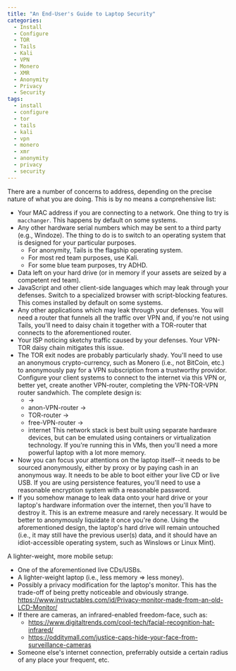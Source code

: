 ```yaml
---
title: "An End-User's Guide to Laptop Security"
categories:
  - Install
  - Configure
  - TOR
  - Tails
  - Kali
  - VPN
  - Monero
  - XMR
  - Anonymity
  - Privacy
  - Security
tags:
  - install
  - configure
  - tor
  - tails
  - kali
  - vpn
  - monero
  - xmr
  - anonymity
  - privacy
  - security
---
```


There are a number of concerns to address, depending on the precise nature of what you are doing. This is by no means a comprehensive list:
  - Your MAC address if you are connecting to a network.
    One thing to try is `macchanger`.
    This happens by default on some systems.
  - Any other hardware serial numbers which may be sent to a third party (e.g., Windoze).
    The thing to do is to switch to an operating system that is designed for your particular purposes.
      - For anonymity, Tails is the flagship operating system.
      - For most red team purposes, use Kali.
      - For some blue team purposes, try ADHD.
  - Data left on your hard drive (or in memory if your assets are seized by a competent red team).
  - JavaScript and other client-side languages which may leak through your defenses.
    Switch to a specialized browser with script-blocking features.
    This comes installed by default on some systems.
  - Any other applications which may leak through your defenses.
    You will need a router that funnels all the traffic over VPN and, if you're not using Tails, you'll need to daisy chain it together with a TOR-router that connects to the aforementioned router.
  - Your ISP noticing sketchy traffic caused by your defenses.
    Your VPN-TOR daisy chain mitigates this issue.
  - The TOR exit nodes are probably particularly shady.
    You'll need to use an anonymous crypto-currency, such as Monero (i.e., not BitCoin, etc.) to anonymously pay for a VPN subscription from a trustworthy providor.
    Configure your client systems to connect to the internet via this VPN or, better yet, create another VPN-router, completing the VPN-TOR-VPN router sandwhich.
    The complete design is:
      - <client systems> ->
      - anon-VPN-router  ->
      - TOR-router       ->
      - free-VPN-router  ->
      - internet
    This network stack is best built using separate hardware devices, but can be emulated using containers or virtualization technology.
    If you're running this in VMs, then you'll need a more powerful laptop with a lot more memory.
  - Now you can focus your attentions on the laptop itself--it needs to be sourced anonymously, either by proxy or by paying cash in an anonymous way.
    It needs to be able to boot either your live CD or live USB.
    If you are using persistence features, you'll need to use a reasonable encryption system with a reasonable password.
  - If you somehow manage to leak data onto your hard drive or your laptop's hardware information over the internet, then you'll have to destroy it.
    This is an extreme measure and rarely necessary.
    It would be better to anonymously liquidate it once you're done.
    Using the aforementioned design, the laptop's hard drive will remain untouched (i.e., it may still have the previous user(s) data, and it should have an idiot-accessible operating system, such as Winslows or Linux Mint).

A lighter-weight, more mobile setup:
  - One of the aforementioned live CDs/USBs.
  - A lighter-weight laptop (i.e., less memory => less money).
  - Possibly a privacy modification for the laptop's monitor.
    This has the trade-off of being pretty noticeable and obviously strange.
    https://www.instructables.com/id/Privacy-monitor-made-from-an-old-LCD-Monitor/
  - If there are cameras, an infrared-enabled freedom-face, such as:
      - https://www.digitaltrends.com/cool-tech/facial-recognition-hat-infrared/
      - https://odditymall.com/justice-caps-hide-your-face-from-surveillance-cameras
  - Someone else's internet connection, preferrably outside a certain radius of any place your frequent, etc.

